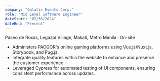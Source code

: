 ```yaml
---
company: "Galatic Events Corp."
role: "Mid Level Software Engineer"
dateStart: "07/30/2024"
dateEnd: "Present"
---
```


Paseo de Roxas, Legazpi Village, Makati, Metro Manila · On-site

- Administers PACGOR's online gaming platforms using Vue.js/Nuxt.js, Storybook, and Pug.js.
- Integrate quality features within the website to enhance and preserve the customer experience.
- Leveraged Cypress for automated testing of UI components, ensuring consistent performance across updates.
